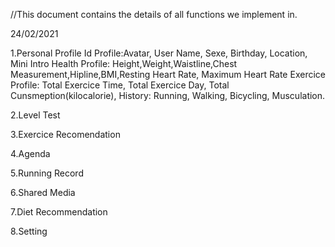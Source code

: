 //This document contains the details of all functions we implement in.

24/02/2021

1.Personal Profile
  Id Profile:Avatar, User Name, Sexe, Birthday, Location, Mini Intro
  Health Profile: Height,Weight,Waistline,Chest Measurement,Hipline,BMI,Resting Heart Rate, Maximum Heart Rate
  Exercice Profile: Total Exercice Time, Total Exercice Day, Total Cunsmeption(kilocalorie),
                    History: Running, Walking, Bicycling, Musculation.
  
2.Level Test

3.Exercice Recomendation

4.Agenda

5.Running Record

6.Shared Media

7.Diet Recommendation

8.Setting
